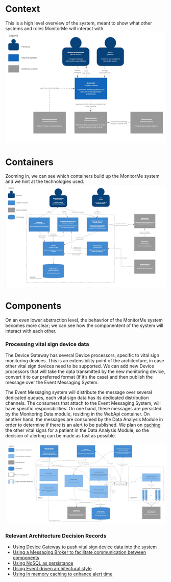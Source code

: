 # Context
This is a high level overview of the system, meant to show what other systems and roles MonitorMe will interact with.
![infrastructure](https://github.com/ArchitectsEvolutionZone/MonitorMe/blob/main/resources/C4/Context%20Diagram.jpg)

# Containers
Zooming in, we can see which containers build up the MonitorMe system and we hint at the technologies used.
![infrastructure](https://github.com/ArchitectsEvolutionZone/MonitorMe/blob/main/resources/C4/Containers%20Diagram.jpg)

# Components
On an even lower abstraction level, the behavrior of the MonitorMe system becomes more clear; we can see how the componentent of the system will interact with each other.

### Processing vital sign device data 

The Device Gateway has several Device processors, specific to vital sign monitoring devices. This is an extensibility point of the architecture, in case other vital sign devices need to be supported. We can add new Device processors that will take the data transmitted by the new monitoring device, convert it to our preferred format (if it’s the case) and then publish the message over the Event Messaging System. 

The Event Messaging system will distribute the message over several dedicated queues, each vital sign data has its dedicated distribution channels. 
The consumers that attach to the Event Messaging System, will have specific responsibilities. On one hand, these messages are persisted by the Monitoring Data module, residing in the WebApi container. On another hand, the messages are consumed by the Data Analysis Module in order to determine if there is an alert to be published. We plan on [caching](https://github.com/ArchitectsEvolutionZone/MonitorMe/blob/main/3.ADR/ADR010-InMemoryCaching.md) the other vital signs for a patient in the Data Analysis Module, so the decision of alerting can be made as fast as possible. 


![infrastructure](https://github.com/ArchitectsEvolutionZone/MonitorMe/blob/main/resources/C4/Components%20Diagram.jpg)

### Relevant Architecture Decision Records 
- [Using Device Gateway to push vital sign device data into the system](https://github.com/ArchitectsEvolutionZone/MonitorMe/blob/main/3.ADR/ADR006-DeviceGateway.md)
- [Using a Messaging Broker to facilitate communication between components](https://github.com/ArchitectsEvolutionZone/MonitorMe/blob/main/3.ADR/ADR007-MessagingBrokerForDeviceGateway.md)
- [Using NoSQL as persistance](https://github.com/ArchitectsEvolutionZone/MonitorMe/blob/main/3.ADR/ADR009-NoSQLOnPrem.md)
- [Using Event driven architectural style](https://github.com/ArchitectsEvolutionZone/MonitorMe/blob/main/3.ADR/ADR012-EventDrivenArchitecture.md)
- [Using in memory caching to enhance alert time](https://github.com/ArchitectsEvolutionZone/MonitorMe/blob/main/3.ADR/ADR010-InMemoryCaching.md)

